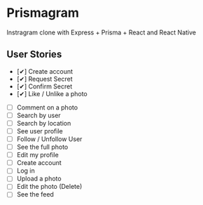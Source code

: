 # Prismagram

Instragram clone with Express + Prisma + React and React Native

## User Stories

- [✔] Create account
- [✔] Request Secret
- [✔] Confirm Secret
- [✔] Like / Unlike a photo
- [ ] Comment on a photo
- [ ] Search by user
- [ ] Search by location
- [ ] See user profile
- [ ] Follow / Unfollow User
- [ ] See the full photo
- [ ] Edit my profile
- [ ] Create account
- [ ] Log in
- [ ] Upload a photo
- [ ] Edit the photo (Delete)
- [ ] See the feed